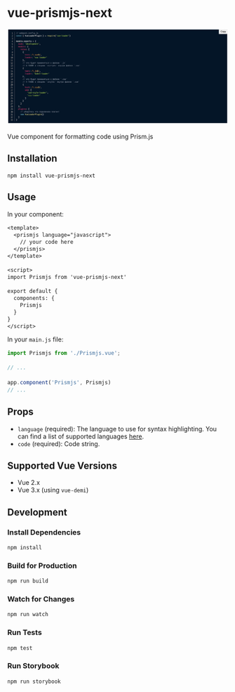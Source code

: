 # vue-prismjs-next

![mobile image](https://raw.githubusercontent.com/s00d/vue-prismjs/main/img/main.png)

Vue component for formatting code using Prism.js

## Installation

```
npm install vue-prismjs-next
```

## Usage

In your component:

```vue
<template>
  <prismjs language="javascript">
    // your code here
  </prismjs>
</template>

<script>
import Prismjs from 'vue-prismjs-next'

export default {
  components: {
    Prismjs
  }
}
</script>
```

In your `main.js` file:

```js
import Prismjs from './Prismjs.vue';

// ...

app.component('Prismjs', Prismjs)
// ...
```

## Props

- `language` (required): The language to use for syntax highlighting. You can find a list of supported languages [here](https://prismjs.com/#supported-languages).
- `code` (required): Code string.

## Supported Vue Versions

- Vue 2.x
- Vue 3.x (using `vue-demi`)

## Development

### Install Dependencies

```bash
npm install
```

### Build for Production

```bash
npm run build
```

### Watch for Changes

```bash
npm run watch
```

### Run Tests

```bash
npm test
```

### Run Storybook

```bash
npm run storybook
```
